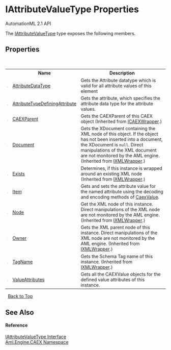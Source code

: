 # IAttributeValueType Properties
AutomationML 2.1 API 

The <a href="T_Aml_Engine_CAEX_IAttributeValueType">IAttributeValueType</a> type exposes the following members.


## Properties
&nbsp;<table><tr><th></th><th>Name</th><th>Description</th></tr><tr><td>![Public property](media/pubproperty.gif "Public property")</td><td><a href="P_Aml_Engine_CAEX_IAttributeValueType_AttributeDataType">AttributeDataType</a></td><td>
Gets the Attribute datatype which is valid for all attribute values of this element</td></tr><tr><td>![Public property](media/pubproperty.gif "Public property")</td><td><a href="P_Aml_Engine_CAEX_IAttributeValueType_AttributeTypeDefiningAttribute">AttributeTypeDefiningAttribute</a></td><td>
Gets the attribute, which specifies the attribute data type for the attribute values.</td></tr><tr><td>![Public property](media/pubproperty.gif "Public property")</td><td><a href="P_Aml_Engine_CAEX_ICAEXWrapper_CAEXParent">CAEXParent</a></td><td>
Gets the CAEXParent of this CAEX object
 (Inherited from <a href="T_Aml_Engine_CAEX_ICAEXWrapper">ICAEXWrapper</a>.)</td></tr><tr><td>![Public property](media/pubproperty.gif "Public property")</td><td><a href="P_Aml_Engine_XML_IXMLWrapper_Document">Document</a></td><td>
Gets the XDocument containing the XML node of this object. If the object has not been inserted into a document, the XDocument is `null`. Direct manipulations of the XML document are not monitored by the AML engine.
 (Inherited from <a href="T_Aml_Engine_XML_IXMLWrapper">IXMLWrapper</a>.)</td></tr><tr><td>![Public property](media/pubproperty.gif "Public property")</td><td><a href="P_Aml_Engine_XML_IXMLWrapper_Exists">Exists</a></td><td>
Determines, if this instance is wrapped around an existing XML node
 (Inherited from <a href="T_Aml_Engine_XML_IXMLWrapper">IXMLWrapper</a>.)</td></tr><tr><td>![Public property](media/pubproperty.gif "Public property")</td><td><a href="P_Aml_Engine_CAEX_IAttributeValueType_Item">Item</a></td><td>
Gets and sets the attribute value for the named attribute using the decoding and encoding methods of <a href="T_Aml_Engine_CAEX_Extensions_CaexValue">CaexValue</a>.</td></tr><tr><td>![Public property](media/pubproperty.gif "Public property")</td><td><a href="P_Aml_Engine_XML_IXMLWrapper_Node">Node</a></td><td>
Get the XML node of this instance. Direct manipulations of the XML node are not monitored by the AML engine.
 (Inherited from <a href="T_Aml_Engine_XML_IXMLWrapper">IXMLWrapper</a>.)</td></tr><tr><td>![Public property](media/pubproperty.gif "Public property")</td><td><a href="P_Aml_Engine_XML_IXMLWrapper_Owner">Owner</a></td><td>
Gets the XML parent node of this instance. Direct manipulations of the XML node are not monitored by the AML engine.
 (Inherited from <a href="T_Aml_Engine_XML_IXMLWrapper">IXMLWrapper</a>.)</td></tr><tr><td>![Public property](media/pubproperty.gif "Public property")</td><td><a href="P_Aml_Engine_XML_IXMLWrapper_TagName">TagName</a></td><td>
Gets the Schema Tag name of this instance.
 (Inherited from <a href="T_Aml_Engine_XML_IXMLWrapper">IXMLWrapper</a>.)</td></tr><tr><td>![Public property](media/pubproperty.gif "Public property")</td><td><a href="P_Aml_Engine_CAEX_IAttributeValueType_ValueAttributes">ValueAttributes</a></td><td>
Gets all the CAEXValue objects for the defined value attributes of this instance.</td></tr></table>&nbsp;
<a href="#iattributevaluetype-properties">Back to Top</a>

## See Also


#### Reference
<a href="T_Aml_Engine_CAEX_IAttributeValueType">IAttributeValueType Interface</a><br /><a href="N_Aml_Engine_CAEX">Aml.Engine.CAEX Namespace</a><br />